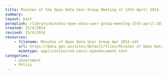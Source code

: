 ```yaml
---
title: Minutes of the Open Data User Group Meeting of 15th April 2014
summary: 
layout: post
permalink: /library/minutes-open-data-user-group-meeting-15th-april-2014
created: 25/4/2014
revised: 25/4/2014
resources:
    - filename: Minutes of Open Data User Group Apr 2014.odt
      url: https://data.gov.uk/sites/default/files/Minutes of Open Data User Group Apr 2014_0.odt
      mimetype: application/vnd.oasis.opendocument.text
categories:
    - Government
    - Policy
---
```


